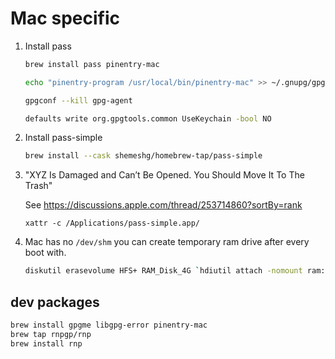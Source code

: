 # Mac specific

1. Install pass

    ```bash
    brew install pass pinentry-mac

    echo "pinentry-program /usr/local/bin/pinentry-mac" >> ~/.gnupg/gpg-agent.conf

    gpgconf --kill gpg-agent

    defaults write org.gpgtools.common UseKeychain -bool NO
    ```

1. Install pass-simple

    ```bash
    brew install --cask shemeshg/homebrew-tap/pass-simple
    ```

1. "XYZ Is Damaged and Can’t Be Opened. You Should Move It To The Trash"

    See https://discussions.apple.com/thread/253714860?sortBy=rank

    ```
    xattr -c /Applications/pass-simple.app/
    ```

2. Mac has no `/dev/shm` you can create temporary ram drive after every boot with.

    ```bash
    diskutil erasevolume HFS+ RAM_Disk_4G `hdiutil attach -nomount ram://8192000`
    ```


## dev packages

```bash
brew install gpgme libgpg-error pinentry-mac
brew tap rnpgp/rnp
brew install rnp
```
